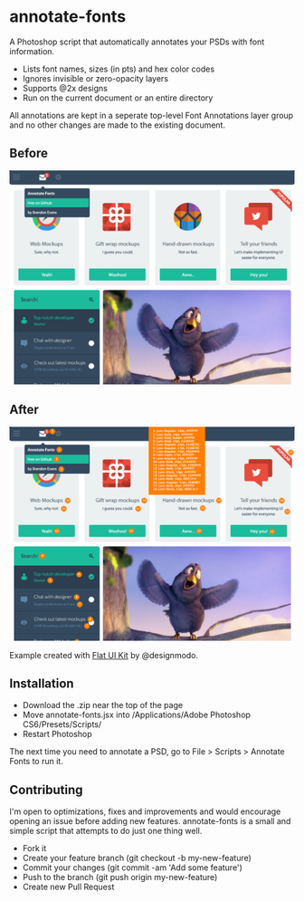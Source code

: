# annotate-fonts

A Photoshop script that automatically annotates your PSDs with font information.

- Lists font names, sizes (in pts) and hex color codes
- Ignores invisible or zero-opacity layers
- Supports @2x designs
- Run on the current document or an entire directory

All annotations are kept in a seperate top-level Font Annotations layer group and no other changes are made to the existing document.


## Before

![](before.png)

## After

![](after.png)

Example created with [Flat UI Kit](http://designmodo.com/flat/) by @designmodo.

## Installation

- Download the .zip near the top of the page
- Move annotate-fonts.jsx into /Applications/Adobe Photoshop CS6/Presets/Scripts/
- Restart Photoshop

The next time you need to annotate a PSD, go to File > Scripts > Annotate Fonts to run it.

## Contributing

I'm open to optimizations, fixes and improvements and would encourage opening an issue before adding new features. annotate-fonts is a small and simple script that attempts to do just one thing well.

- Fork it
- Create your feature branch (git checkout -b my-new-feature)
- Commit your changes (git commit -am 'Add some feature')
- Push to the branch (git push origin my-new-feature)
- Create new Pull Request